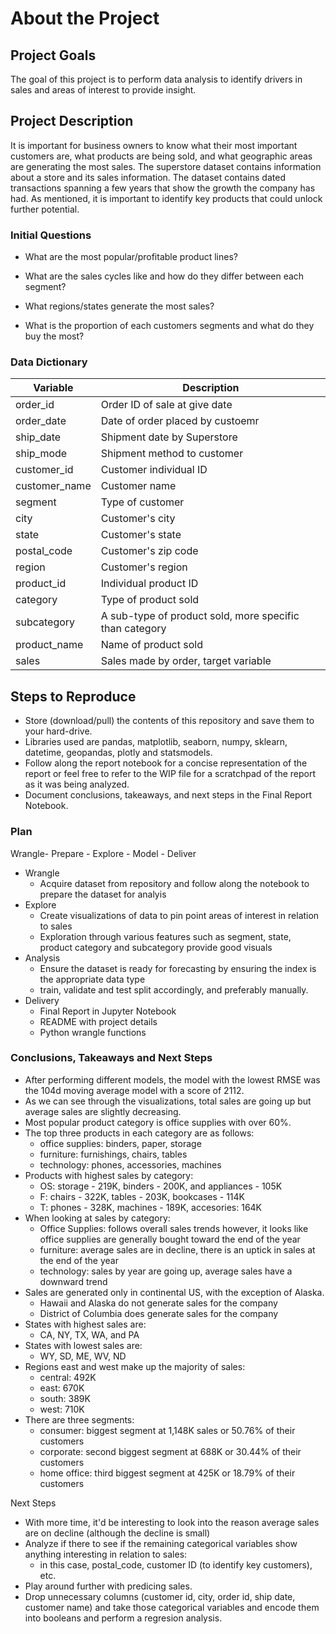 # About the Project

## Project Goals

The goal of this project is to perform data analysis to identify drivers in sales and areas of interest to provide insight.


## Project Description

It is important for business owners to know what their most important customers are, what products are being sold, and what geographic areas are generating the most sales. The superstore dataset contains information about a store and its sales information. The dataset contains dated transactions spanning a few years that show the growth the company has had. As mentioned, it is important to identify key products that could unlock further potential.


### Initial Questions

- What are the most popular/profitable product lines?

- What are the sales cycles like and how do they differ between each segment?

- What regions/states generate the most sales?

- What is the proportion of each customers segments and what do they buy the most?


### Data Dictionary

| Variable            |     Description     |     
| ----------------    | ------------------  |
|order_id          | Order ID of sale at give date                |
|order_date           | Date of order placed by custoemr                | 
|ship_date             | Shipment date by Superstore                |
|ship_mode            | Shipment method to customer                |
|customer_id    | Customer individual ID                |
|customer_name           | Customer name                |
|segment          | Type of customer                |
|city              | Customer's city                |
|state            | Customer's state                |
|postal_code| Customer's zip code                |
|region    | Customer's region                |
|product_id| Individual product ID                |
|category            | Type of product sold                |
|subcategory   | A sub-type of product sold, more specific than category                |
|product_name             | Name of product sold                |
|sales               | Sales made by order, target variable                |




## Steps to Reproduce

- Store (download/pull) the contents of this repository and save them to your hard-drive.
- Libraries used are pandas, matplotlib, seaborn, numpy, sklearn, datetime, geopandas, plotly and statsmodels.
- Follow along the report notebook for a concise representation of the report or feel free to refer to the WIP file for a scratchpad of the report as it was being analyzed.
- Document conclusions, takeaways, and next steps in the Final Report Notebook.

### Plan

Wrangle- Prepare - Explore - Model - Deliver

- Wrangle
    - Acquire dataset from repository and follow along the notebook to prepare the dataset for analyis
- Explore
    - Create visualizations of data to pin point areas of interest in relation to sales
    - Exploration through various features such as segment, state, product category and subcategory provide good visuals
- Analysis
    - Ensure the dataset is ready for forecasting by ensuring the index is the appropriate data type
    - train, validate and test split accordingly, and preferably manually.
- Delivery
    - Final Report in Jupyter Notebook
    - README with project details
    - Python wrangle functions

### Conclusions, Takeaways and Next Steps

 - After performing different models, the model with the lowest RMSE was the 104d moving average model with a score of 2112.
 - As we can see through the visualizations, total sales are going up but average sales are slightly decreasing. 
 - Most popular product category is office supplies with over 60%.
 - The top three products in each category are as follows:
     - office supplies: binders, paper, storage
     - furniture: furnishings, chairs, tables
     - technology: phones, accessories, machines
 - Products with highest sales by category:
     - OS: storage - 219K, binders - 200K, and appliances - 105K
     - F: chairs - 322K, tables - 203K, bookcases - 114K
     - T: phones - 328K, machines - 189K, accesories: 164K
 - When looking at sales by category:
     - Office Supplies: follows overall sales trends however, it looks like office supplies are generally bought toward the end of the year
     - furniture: average sales are in decline, there is an uptick in sales at the end of the year
     - technology: sales by year are going up, average sales have a downward trend
- Sales are generated only in continental US, with the exception of Alaska.
     - Hawaii and Alaska do not generate sales for the company
     - District of Columbia does generate sales for the company
 - States with highest sales are:
     - CA, NY, TX, WA, and PA
 - States with lowest sales are:
     - WY, SD, ME, WV, ND
 - Regions east and west make up the majority of sales:
     - central: 492K
     - east: 670K
     - south: 389K
     - west: 710K
 - There are three segments:
     - consumer: biggest segment at 1,148K sales or 50.76% of their customers
     - corporate: second biggest segment at 688K or 30.44% of their customers
     - home office: third biggest segment at 425K or 18.79% of their customers
     
Next Steps

 - With more time, it'd be interesting to look into the reason average sales are on decline (although the decline is small)
 - Analyze if there to see if the remaining categorical variables show anything interesting in relation to sales:
     - in this case, postal_code, customer ID (to identify key customers), etc.
 - Play around further with predicing sales.
 - Drop unnecessary columns (customer id, city, order id, ship date, customer name) and take those categorical variables and encode them into booleans and perform a regresion analysis.
